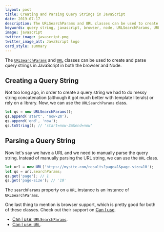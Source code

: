 ```yaml
---
layout: post
title: Creating and Parsing Query Strings in JavaScript
date: 2019-07-17
description: The URLSearchParams and URL classes can be used to create and parse query strings in JavaScript in both the browser and Node.
keywords: query string, javascript, browser, node, URLSearchParams, URL, search params
image: javascript
twitter_image: javascript.png
twitter_image_alt: JavaScript logo
card_style: summary
---
```


The [`URLSearchParams`](https://developer.mozilla.org/en-US/docs/Web/API/URLSearchParams) and [`URL`](https://developer.mozilla.org/en-US/docs/Web/API/URL) classes can be used to create and parse query strings in JavaScript in both the browser and Node.

## Creating a Query String

Not too long ago, in order to create a query string we had to do messy string concatenation (although it got much better with template literals) or rely on a library. Now, we can use the `URLSearchParams` class.

```js
let qs = new URLSearchParams();
qs.append('start', 'now-2m');
qs.append('end', 'now');
qs.toString(); // 'start=now-2m&end=now'
```

## Parsing a Query String

Now let's say we have a URL and we need to manually parse the query string. Instead of manually parsing the URL string, we can use the `URL` class.

```js
let url = new URL('https://mysite.com/results?page=1&page-size=10');
let qs = url.searchParams;
qs.get('page'); // 1
qs.get('page-size'); // '10'
```

The `searchParams` property on a `URL` instance is an instance of `URLSearchParams`.

One last thing to mention is browser support, which is pretty good for both of these classes. Check out their support on [Can I use](https://caniuse.com/).

* [Can I use: `URLSearchParams`](https://caniuse.com/#search=URLSearchParams).
* [Can I use: `URL`](https://caniuse.com/#search=URL).
